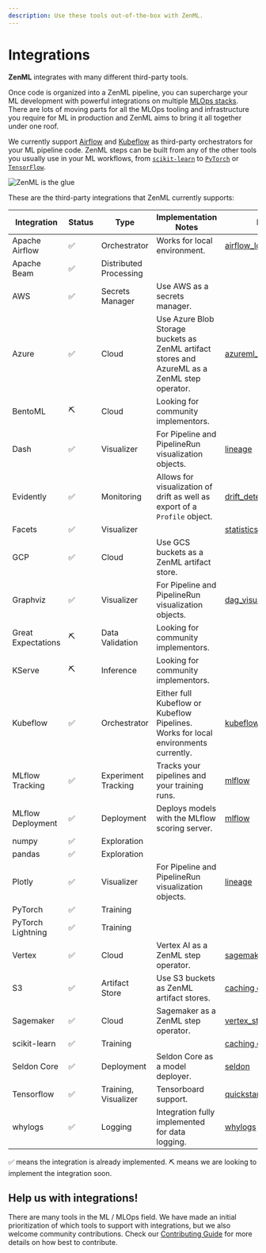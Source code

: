 ```yaml
---
description: Use these tools out-of-the-box with ZenML.
---
```


# Integrations

**ZenML** integrates with many different third-party tools.

Once code is organized into a ZenML pipeline, you can supercharge your ML development with powerful integrations on 
multiple [MLOps stacks](../introduction/core-concepts.md). There are lots of moving parts for all the MLOps tooling 
and infrastructure you require for ML in production and ZenML aims to bring it all together under one roof.

We currently support [Airflow](https://airflow.apache.org/) and [Kubeflow](https://www.kubeflow.org/) as third-party 
orchestrators for your ML pipeline code. ZenML steps can be built from any of the other tools you usually use in your 
ML workflows, from [`scikit-learn`](https://scikit-learn.org/stable/) to [`PyTorch`](https://pytorch.org/) or 
[`TensorFlow`](https://www.tensorflow.org/).

![ZenML is the glue](../assets/zenml-is-the-glue.jpeg)

These are the third-party integrations that ZenML currently supports:

| Integration        | Status | Type                   | Implementation Notes                                                                          | Example                                                                                                                                                  |
|--------------------| ------ |------------------------|-----------------------------------------------------------------------------------------------|----------------------------------------------------------------------------------------------------------------------------------------------------------|
| Apache Airflow     | ✅ | Orchestrator           | Works for local environment.                                                                  | [airflow_local](https://github.com/zenml-io/zenml/tree/main/examples/airflow_local)                                                                      |
| Apache Beam        | ✅ | Distributed Processing |                                                                                               |                                                                                                                                                          |
| AWS                | ✅ | Secrets Manager        | Use AWS as a secrets manager.                                                                 |                                                                          |
| Azure              | ✅ | Cloud                  | Use Azure Blob Storage buckets as ZenML artifact stores and AzureML as a ZenML step operator. | [azureml_step_operator](https://github.com/zenml-io/zenml/tree/main/examples/step_operator_remote_training)                                                                                                                         |
| BentoML            | ⛏ | Cloud                  | Looking for community implementors.                                                           |                                                                                                                                                          |
| Dash               | ✅ | Visualizer             | For Pipeline and PipelineRun visualization objects.                                           | [lineage](https://github.com/zenml-io/zenml/tree/main/examples/lineage)                                                                                  |
| Evidently          | ✅ | Monitoring             | Allows for visualization of drift as well as export of a `Profile` object.                    | [drift_detection](https://github.com/zenml-io/zenml/tree/release/0.5.7/examples/drift_detection)                                                         |
| Facets             | ✅ | Visualizer             |                                                                                               | [statistics](https://github.com/zenml-io/zenml/tree/main/examples/statistics)                                                                            |
| GCP                | ✅ | Cloud                  | Use GCS buckets as a ZenML artifact store.                                                    |                                                                                                                                                          |
| Graphviz           | ✅ | Visualizer             | For Pipeline and PipelineRun visualization objects.                                           | [dag_visualizer](https://github.com/zenml-io/zenml/tree/main/examples/dag_visualizer)                                                                    |
| Great Expectations | ⛏ | Data Validation        | Looking for community implementors.                                                           |                                                                                                                                                          |
| KServe             | ⛏ | Inference              | Looking for community implementors.                                                           |                                                                                                                                                          |
| Kubeflow           | ✅ | Orchestrator           | Either full Kubeflow or Kubeflow Pipelines. Works for local environments currently.           | [kubeflow](https://github.com/zenml-io/zenml/tree/main/examples/kubeflow)                                                                                |
| MLflow Tracking    | ✅ | Experiment Tracking    | Tracks your pipelines and your training runs.                                                 | [mlflow](https://github.com/zenml-io/zenml/tree/main/examples/mlflow_tracking)                                                                           |
| MLflow Deployment  | ✅ | Deployment             | Deploys models with the MLflow scoring server.                                                | [mlflow](https://github.com/zenml-io/zenml/tree/main/examples/mlflow_deployment)                                                                         |
| numpy              | ✅ | Exploration            |                                                                                               |                                                                                                                                                          |
| pandas             | ✅ | Exploration            |                                                                                               |                                                                                                                                                          |
| Plotly             | ✅ | Visualizer             | For Pipeline and PipelineRun visualization objects.                                           | [lineage](https://github.com/zenml-io/zenml/tree/main/examples/lineage)                                                                                  |
| PyTorch            | ✅ | Training               |                                                                                               |                                                                                                                                                          |
| PyTorch Lightning  | ✅ | Training               |                                                                                               |                                                                                                                                                          |
| Vertex             | ✅ | Cloud                  | Vertex AI as a ZenML step operator.                                                           | [sagemaker_step_operator](https://github.com/zenml-io/zenml/tree/main/examples/step_operator_remote_training)                                                                                                                       |
| S3                 | ✅ | Artifact Store         | Use S3 buckets as ZenML artifact stores.                                                      | [caching chapter](https://docs.zenml.io/v/docs/guides/functional-api/caching)                                                                            |
| Sagemaker          | ✅ | Cloud                  | Sagemaker as a ZenML step operator.                                                           | [vertex_step_operator](https://github.com/zenml-io/zenml/tree/main/examples/step_operator_remote_training)                                                                                                                       |
| scikit-learn       | ✅ | Training               |                                                                                               | [caching chapter](https://docs.zenml.io/v/docs/guides/functional-api/caching)                                                                            |
| Seldon Core        | ✅ | Deployment             | Seldon Core as a model deployer.                                                           | [seldon](https://github.com/zenml-io/zenml/tree/main/examples/seldon_deployment)                                                                                                                                                          |
| Tensorflow         | ✅ | Training, Visualizer   | Tensorboard support.                                                                          | [quickstart](https://github.com/zenml-io/zenml/tree/main/examples/quickstart). [kubeflow](https://github.com/zenml-io/zenml/tree/main/examples/kubeflow) |
| whylogs            | ✅ | Logging                | Integration fully implemented for data logging.                                               | [whylogs](https://github.com/zenml-io/zenml/tree/main/examples/whylogs)                                                                                  |

✅ means the integration is already implemented.
⛏ means we are looking to implement the integration soon.

## Help us with integrations!

There are many tools in the ML / MLOps field. We have made an initial prioritization of which tools to support with 
integrations, but we also welcome community contributions. Check our [Contributing Guide](../../../CONTRIBUTING.md) for more 
details on how best to contribute.
